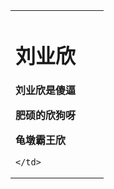<table border="0">
  <tr>
    <td width="75%">
      <h1>刘业欣</h1>
      <p><b>刘业欣是傻逼</b></p>
      <p><b>肥硕的欣狗呀</b></p>
      <p><b>龟墩霸王欣</b></p>
      
    </td>
    
  </tr>
</table>
